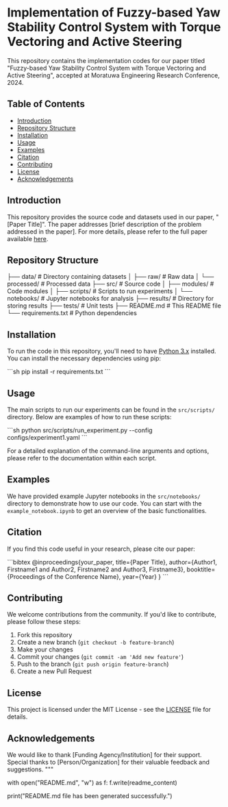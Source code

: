 # Implementation of Fuzzy-based Yaw Stability Control System with Torque Vectoring and Active Steering
This repository contains the implementation codes for our paper titled "Fuzzy-based Yaw Stability Control System with Torque Vectoring and Active Steering", accepted at Moratuwa Engineering Research Conference, 2024.

## Table of Contents

- [Introduction](#introduction)
- [Repository Structure](#repository-structure)
- [Installation](#installation)
- [Usage](#usage)
- [Examples](#examples)
- [Citation](#citation)
- [Contributing](#contributing)
- [License](#license)
- [Acknowledgements](#acknowledgements)

## Introduction

This repository provides the source code and datasets used in our paper, "[Paper Title]". The paper addresses [brief description of the problem addressed in the paper]. For more details, please refer to the full paper available [here](link_to_paper).

## Repository Structure

├── data/                   # Directory containing datasets
│   ├── raw/                # Raw data
│   └── processed/          # Processed data
├── src/                    # Source code
│   ├── modules/            # Code modules
│   ├── scripts/            # Scripts to run experiments
│   └── notebooks/          # Jupyter notebooks for analysis
├── results/                # Directory for storing results
├── tests/                  # Unit tests
├── README.md               # This README file
└── requirements.txt        # Python dependencies

## Installation

To run the code in this repository, you'll need to have [Python 3.x](https://www.python.org/downloads/) installed. You can install the necessary dependencies using pip:

\`\`\`sh
pip install -r requirements.txt
\`\`\`

## Usage

The main scripts to run our experiments can be found in the `src/scripts/` directory. Below are examples of how to run these scripts:

\`\`\`sh
python src/scripts/run_experiment.py --config configs/experiment1.yaml
\`\`\`

For a detailed explanation of the command-line arguments and options, please refer to the documentation within each script.

## Examples

We have provided example Jupyter notebooks in the `src/notebooks/` directory to demonstrate how to use our code. You can start with the `example_notebook.ipynb` to get an overview of the basic functionalities.

## Citation

If you find this code useful in your research, please cite our paper:

\`\`\`bibtex
@inproceedings{your_paper,
  title={Paper Title},
  author={Author1, Firstname1 and Author2, Firstname2 and Author3, Firstname3},
  booktitle={Proceedings of the Conference Name},
  year={Year}
}
\`\`\`

## Contributing

We welcome contributions from the community. If you'd like to contribute, please follow these steps:

1. Fork this repository
2. Create a new branch (`git checkout -b feature-branch`)
3. Make your changes
4. Commit your changes (`git commit -am 'Add new feature'`)
5. Push to the branch (`git push origin feature-branch`)
6. Create a new Pull Request

## License

This project is licensed under the MIT License - see the [LICENSE](LICENSE) file for details.

## Acknowledgements

We would like to thank [Funding Agency/Institution] for their support. Special thanks to [Person/Organization] for their valuable feedback and suggestions.
"""

with open("README.md", "w") as f:
    f.write(readme_content)

print("README.md file has been generated successfully.")
